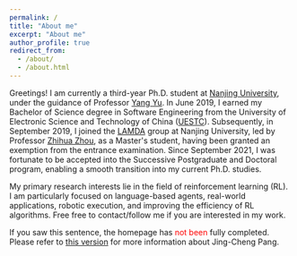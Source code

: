 ```yaml
---
permalink: /
title: "About me"
excerpt: "About me"
author_profile: true
redirect_from: 
  - /about/
  - /about.html
---
```


Greetings! I am currently a third-year Ph.D. student at [Nanjing University](https://www.nju.edu.cn/), under the guidance of Professor [Yang Yu](https://www.wolai.com/eyounx/dtR1MTyRXS5tP5Cex4KtdK). In June 2019, I earned my Bachelor of Science degree in Software Engineering from the University of Electronic Science and Technology of China ([UESTC](https://www.uestc.edu.cn/)). Subsequently, in September 2019, I joined the [LAMDA](https://www.lamda.nju.edu.cn) group at Nanjing University, led by Professor [Zhihua Zhou](https://cs.nju.edu.cn/zhouzh/index.htm), as a Master's student, having been granted an exemption from the entrance examination. Since September 2021, I was fortunate to be accepted into the Successive Postgraduate and Doctoral program, enabling a smooth transition into my current Ph.D. studies.

My primary research interests lie in the field of reinforcement learning (RL). I am particularly focused on language-based agents, real-world applications, robotic execution, and improving the efficiency of RL algorithms. Free free to contact/follow me if you are interested in my work. 


If you saw this sentence, the homepage has <font color=FF0000> not been </font> fully completed. 
Please refer to [this version](http://www.lamda.nju.edu.cn/pangjc/) for more information about Jing-Cheng Pang.

